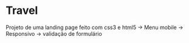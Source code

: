 # Travel
Projeto de uma landing page feito com css3 e html5
-> Menu mobile
-> Responsivo
-> validação de formulário


